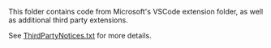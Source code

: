 This folder contains code from Microsoft's VSCode extension folder, as well as additional third party extensions.

See [ThirdPartyNotices.txt](../ThirdPartyNotices.txt) for more details.

